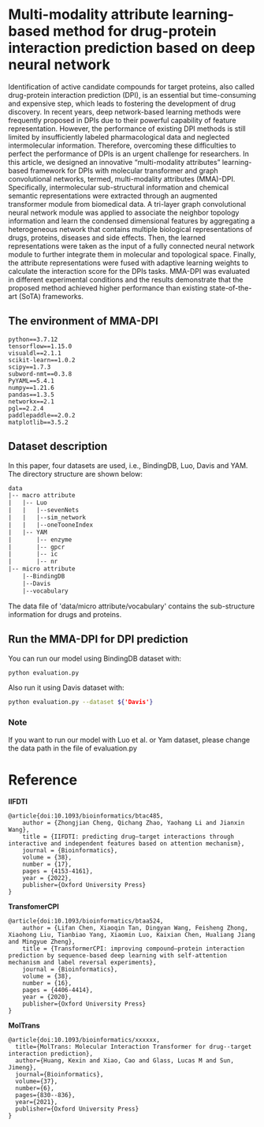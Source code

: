 # Multi-modality attribute learning-based method for drug-protein interaction prediction based on deep neural network
Identification of active candidate compounds for target proteins, also called drug-protein interaction prediction (DPI), is an essential but time-consuming and expensive step, which leads to fostering the development of drug discovery. In recent years, deep network-based learning methods were frequently proposed in DPIs due to their powerful capability of feature representation. However, the performance of existing DPI methods is still limited by insufficiently labeled pharmacological data and neglected intermolecular information. Therefore, overcoming these difficulties to perfect the performance of DPIs is an urgent challenge for researchers. In this article, we designed an innovative “multi-modality attributes” learning-based framework for DPIs with molecular transformer and graph convolutional networks, termed, multi-modality attributes (MMA)-DPI. Specifically, intermolecular sub-structural information and chemical semantic representations were extracted through an augmented transformer module from biomedical data. A tri-layer graph convolutional neural network module was applied to associate the neighbor topology information and learn the condensed dimensional features by aggregating a heterogeneous network that contains multiple biological representations of drugs, proteins, diseases and side effects. Then, the learned representations were taken as the input of a fully connected neural network module to further integrate them in molecular and topological space. Finally, the attribute representations were fused with adaptive learning weights to calculate the interaction score for the DPIs tasks. MMA-DPI was evaluated in different experimental conditions and the results demonstrate that the proposed method achieved higher performance than existing state-of-the-art (SoTA) frameworks.

## The environment of MMA-DPI
```
python==3.7.12
tensorflow==1.15.0
visualdl==2.1.1
scikit-learn==1.0.2
scipy==1.7.3
subword-nmt==0.3.8
PyYAML==5.4.1
numpy==1.21.6
pandas==1.3.5
networkx==2.1
pgl==2.2.4
paddlepaddle==2.0.2
matplotlib==3.5.2
```

## Dataset description
In this paper, four datasets are used, i.e., BindingDB, Luo, Davis and YAM. The directory structure are shown below:

```txt
data
|-- macro attribute
|   |-- Luo
|   |   |--sevenNets
|   |   |--sim_network
|   |   |--oneTooneIndex
|   |-- YAM
|       |-- enzyme
|       |-- gpcr
|       |-- ic
|       |-- nr
|-- micro attribute
    |--BindingDB  
    |--Davis
    |--vocabulary
```

The data file of 'data/micro attribute/vocabulary' contains the sub-structure information for drugs and proteins.

## Run the MMA-DPI for DPI prediction
You can run our model using BindingDB dataset with:
```sh
python evaluation.py
```

Also run it using Davis dataset with:
```sh
python evaluation.py --dataset ${'Davis'}
```

### Note
If you want to run our model with Luo et al. or Yam dataset, please change the data path in the file of evaluation.py



# Reference

**IIFDTI**
```
@article{doi:10.1093/bioinformatics/btac485,
    author = {Zhongjian Cheng, Qichang Zhao, Yaohang Li and Jianxin Wang},
    title = {IIFDTI: predicting drug–target interactions through interactive and independent features based on attention mechanism},
    journal = {Bioinformatics},
    volume = {38},
    number = {17},
    pages = {4153-4161},
    year = {2022},
    publisher={Oxford University Press}
}
```


**TransfomerCPI**
```
@article{doi:10.1093/bioinformatics/btaa524,
    author = {Lifan Chen, Xiaoqin Tan, Dingyan Wang, Feisheng Zhong, Xiaohong Liu, Tianbiao Yang, Xiaomin Luo, Kaixian Chen, Hualiang Jiang and Mingyue Zheng},
    title = {TransformerCPI: improving compound–protein interaction prediction by sequence-based deep learning with self-attention mechanism and label reversal experiments},
    journal = {Bioinformatics},
    volume = {38},
    number = {16},
    pages = {4406-4414},
    year = {2020},
    publisher={Oxford University Press}
}
```

**MolTrans**
```
@article{doi:10.1093/bioinformatics/xxxxxx,
  title={MolTrans: Molecular Interaction Transformer for drug--target interaction prediction},
  author={Huang, Kexin and Xiao, Cao and Glass, Lucas M and Sun, Jimeng},
  journal={Bioinformatics},
  volume={37},
  number={6},
  pages={830--836},
  year={2021},
  publisher={Oxford University Press}
}
```
